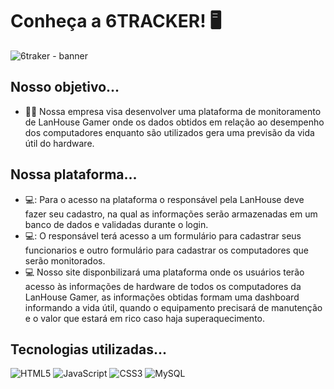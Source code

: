 # Conheça a 6TRACKER! :desktop_computer:

![6traker - banner](https://github.com/Monitoramento-LanHouse-Gamer/6tracker/assets/126482806/7b44622d-bcd8-4226-accf-dbaa9e89c98a)


## Nosso objetivo...
- :technologist: Nossa empresa visa desenvolver uma plataforma de monitoramento de LanHouse Gamer onde os dados obtidos em relação ao desempenho dos computadores enquanto são utilizados gera uma previsão da vida útil do hardware.

## Nossa plataforma...

- 💻: Para o acesso na plataforma o responsável pela LanHouse deve fazer seu cadastro, na qual as informações serão armazenadas em um banco de dados e validadas durante o login.
- 💻: O responsável terá acesso a um formulário para cadastrar seus funcionarios e outro formulário para cadastrar os computadores que serão monitorados. 
- :computer: Nosso site disponbilizará uma plataforma onde os usuários terão acesso às informações de hardware de todos os computadores da LanHouse Gamer, as informações obtidas formam uma dashboard informando a vida útil,  quando o equipamento precisará de manutenção e o valor que estará em rico caso haja superaquecimento.

## Tecnologias utilizadas...
![HTML5](https://img.shields.io/badge/html5-%23E34F26.svg?style=for-the-badge&logo=html5&logoColor=white)
![JavaScript](https://img.shields.io/badge/javascript-%23323330.svg?style=for-the-badge&logo=javascript&logoColor=%23F7DF1E)
![CSS3](https://img.shields.io/badge/css3-%231572B6.svg?style=for-the-badge&logo=css3&logoColor=white)
![MySQL](https://img.shields.io/badge/mysql-%2300f.svg?style=for-the-badge&logo=mysql&logoColor=white)
